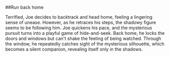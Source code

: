 ##Run back home

Terrified, Joe decides to backtrack and head home, feeling a lingering sense of unease. However, as he retraces his steps, the shadowy figure seems to be following him. Joe quickens his pace, and the mysterious pursuit turns into a playful game of hide-and-seek. Back home, he locks the doors and windows but can't shake the feeling of being watched. Through the window, he repeatedly catches sight of the mysterious silhouette, which becomes a silent companion, revealing itself only in the shadows.